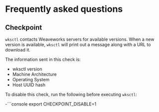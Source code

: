 # Frequently asked questions

## Checkpoint

`wksctl` contacts Weaveworks servers for available versions. When a new version is available, `wksctl` will print out a message along with a URL to download it.

The information sent in this check is:

- wksctl version
- Machine Architecture
- Operating System
- Host UUID hash

To disable this check, run the following before executing `wksctl`:

-```console
export CHECKPOINT_DISABLE=1
```
